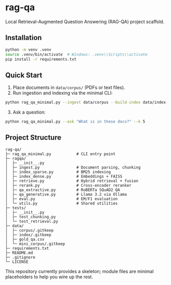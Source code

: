 # rag-qa

Local Retrieval-Augmented Question Answering (RAG-QA) project scaffold.

## Installation

```bash
python -m venv .venv
source .venv/bin/activate  # Windows: .venv\\Scripts\\activate
pip install -r requirements.txt
```

## Quick Start

1. Place documents in `data/corpus/` (PDFs or text files).
2. Run ingestion and indexing via the minimal CLI:

```bash
python rag_qa_minimal.py --ingest data/corpus --build-index data/index
```

3. Ask a question:

```bash
python rag_qa_minimal.py --ask "What is in these docs?" --k 5
```

## Project Structure

```text
rag-qa/
├─ rag_qa_minimal.py           # CLI entry point
├─ ragqa/
│  ├─ __init__.py
│  ├─ ingest.py                # Document parsing, chunking
│  ├─ index_sparse.py          # BM25 indexing
│  ├─ index_dense.py           # Embeddings + FAISS
│  ├─ retrieve.py              # Hybrid retrieval + fusion
│  ├─ rerank.py                # Cross-encoder reranker
│  ├─ qa_extractive.py         # RoBERTa SQuAD2 QA
│  ├─ qa_generative.py         # Llama 3.2 via Ollama
│  ├─ eval.py                  # EM/F1 evaluation
│  └─ utils.py                 # Shared utilities
├─ tests/
│  ├─ __init__.py
│  ├─ test_chunking.py
│  └─ test_retrieval.py
├─ data/
│  ├─ corpus/.gitkeep
│  ├─ index/.gitkeep
│  ├─ gold_qa.csv
│  └─ mini_corpus/.gitkeep
├─ requirements.txt
├─ README.md
├─ .gitignore
└─ LICENSE
```

This repository currently provides a skeleton; module files are minimal placeholders to help you wire up the rest.
